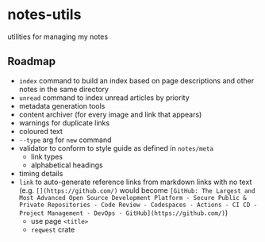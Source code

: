 # notes-utils

utilities for managing my notes

## Roadmap

+ `index` command to build an index based on page descriptions and other notes in the same directory
+ `unread` command to index unread articles by priority
+ metadata generation tools
+ content archiver (for every image and link that appears)
+ warnings for duplicate links
+ coloured text
+ `--type` arg for `new` command
+ validator to conform to style guide as defined in `notes/meta`
  + link types
  + alphabetical headings
+ timing details
+ `link` to auto-generate reference links from markdown links with no text (e.g. `[](https://github.com/)` would become `[GitHub: The Largest and Most Advanced Open Source Development Platform - Secure Public & Private Repositories - Code Review - Codespaces - Actions - CI CD - Project Management - DevOps · GitHub](https://github.com/)`)
  + use page `<title>`
  + `reqwest` crate
